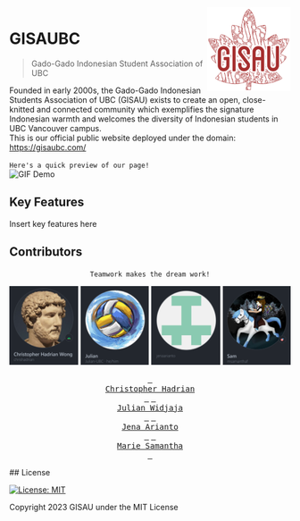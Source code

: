 <img src="client/src/assets/gisau-logo/gisau.png" align="right" width="150" height="150"/>

# GISAUBC

> Gado-Gado Indonesian Student Association of UBC

Founded in early 2000s, the Gado-Gado Indonesian Students Association of UBC (GISAU) exists to create an open, close-knitted and connected community which exemplifies the signature Indonesian warmth and welcomes the diversity of Indonesian students in UBC Vancouver campus.
<br/>
This is our official public website deployed under the domain: https://gisaubc.com/
<br/>

`Here's a quick preview of our page!`
<br/>
![GIF Demo](client/src/assets/ReadMe/demo_preview.gif)

## Key Features

Insert key features here

## Contributors

<div align="center">

`Teamwork makes the dream work!`
<br/>

![Contributors Profile](client/src/assets/ReadMe/contributors.png)
<br/>

[<kbd> <br> Christopher Hadrian <br> </kbd>](https://github.com/chrishadrian)
[<kbd> <br> Julian Widjaja <br> </kbd>](https://github.com/Julian-UBC)
[<kbd> <br> Jena Arianto <br> </kbd>](https://github.com/jenaarianto)
[<kbd> <br> Marie Samantha <br> </kbd>](https://github.com/msamanthaf)

</div>
## License

[![License: MIT](https://img.shields.io/badge/License-MIT-yellow.svg)](https://opensource.org/licenses/MIT)

Copyright 2023 GISAU under the MIT License

